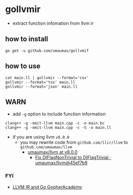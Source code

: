 # gollvmir

* extract function infomation from llvm ir

## how to install
```
go get -u github.com/umaumax/gollvmif
```

## how to use
```
cat main.ll | gollvmir --format='csv'
gollvmir --format='tsv' main.ll
gollvmir --format='json' main.ll
```

## WARN
* add `-g` option to include function information
```
clang++ -g -emit-llvm main.cpp -c -o main.bc
clang++ -g -emit-llvm main.cpp -c -S -o main.ll
```

* if you are using llvm `v8.0.0`
  * you may rewrite code from `github.com/llir/llvm` to `github.com/umaumax/llvm`
    * [umaumax/llvm at v8\.0\.0]( https://github.com/umaumax/llvm/tree/v8.0.0 )
      * [Fix DIFlagNonTrivial to DIFlagTrivial · umaumax/llvm@45ef7b9]( https://github.com/umaumax/llvm/commit/45ef7b9c888ab826ee83f93f92355c01dd773479 )

### FYI
* [LLVM IR and Go GopherAcademy]( https://blog.gopheracademy.com/advent-2018/llvm-ir-and-go/ )
